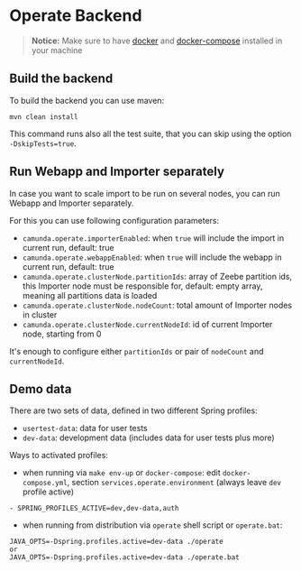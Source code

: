 # Operate Backend

> **Notice:** Make sure to have [docker](https://docs.docker.com/install/)
> and [docker-compose](https://docs.docker.com/compose/install/) installed
> in your machine

## Build the backend

To build the backend you can use maven:

```
mvn clean install
```

This command runs also all the test suite, that you can skip using the
option `-DskipTests=true`.

## Run Webapp and Importer separately

In case you want to scale import to be run on several nodes, you can run Webapp and Importer separately.

For this you can use following configuration parameters:
* `camunda.operate.importerEnabled`: when `true` will include the import in current run, default: true
* `camunda.operate.webappEnabled`: when `true` will include the webapp in current run, default: true
* `camunda.operate.clusterNode.partitionIds`: array of Zeebe partition ids, this Importer node must be responsible for, default: empty array, meaning all partitions data is loaded
* `camunda.operate.clusterNode.nodeCount`: total amount of Importer nodes in cluster
* `camunda.operate.clusterNode.currentNodeId`: id of current Importer node, starting from 0

It's enough to configure either `partitionIds` or pair of `nodeCount` and `currentNodeId`.

## Demo data

There are two sets of data, defined in two different Spring profiles:

- `usertest-data`: data for user tests
- `dev-data`: development data (includes data for user tests plus more)

Ways to activated profiles:

- when running via `make env-up` or `docker-compose`: edit `docker-compose.yml`, section `services.operate.environment` (always leave `dev` profile active)
```text
- SPRING_PROFILES_ACTIVE=dev,dev-data,auth
```
- when running from distribution via `operate` shell script or `operate.bat`:
```text
JAVA_OPTS=-Dspring.profiles.active=dev-data ./operate
or 
JAVA_OPTS=-Dspring.profiles.active=dev-data ./operate.bat
```